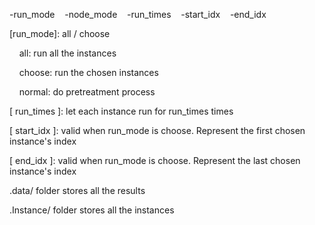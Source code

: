 -run_mode    -node_mode    -run_times    -start_idx    -end_idx

[run_mode]: all /  choose 

    all: run all the instances

    choose: run the chosen instances

[ node_mode ]: normal

    normal: do pretreatment process

[ run_times ]: let each instance run for run_times times

[ start_idx ]: valid when run_mode is choose.  Represent the first chosen instance's index 

[ end_idx ]: valid when run_mode is choose. Represent the last chosen instance's index





.data/  folder stores all the results

.Instance/ folder stores all the instances 


